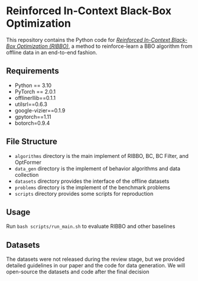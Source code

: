 # Reinforced In-Context Black-Box Optimization

This repository contains the Python code for [*Reinforced In-Context Black-Box Optimization (RIBBO)*](https://arxiv.org/abs/2402.17423), a method to reinforce-learn a BBO algorithm from offline data in an end-to-end fashion.

## Requirements

- Python == 3.10
- PyTorch == 2.0.1
- offlinerllib==0.1.1
- utilsrl==0.6.3
- google-vizier==0.1.9
- gpytorch==1.11
- botorch=0.9.4

## File Structure

- ```algorithms``` directory is the main implement of RIBBO, BC, BC Filter, and OptFormer
- ```data_gen``` directory is the implement of behavior algorithms and data collection
- ```datasets``` directory provides the interface of the offline datasets
- ```problems``` directory is the implement of the benchmark problems
- ```scripts``` directory provides some scripts for reproduction

## Usage

Run ```bash scripts/run_main.sh``` to evaluate RIBBO and other baselines

## Datasets

The datasets were not released during the review stage, but we provided detailed guidelines in our paper and the code for data generation. We will open-source the datasets and code after the final decision

